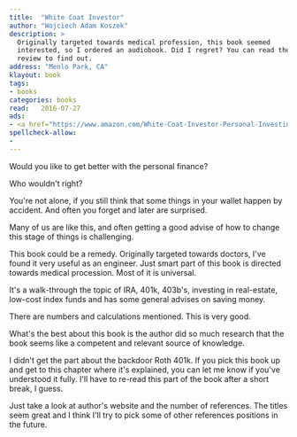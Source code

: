 ```yaml
---
title:  "White Coat Investor"
author: "Wojciech Adam Koszek"
description: >
  Originally targeted towards medical profession, this book seemed
  interested, so I ordered an audiobook. Did I regret? You can read the
  review to find out.
address: "Menlo Park, CA"
klayout: book
tags:
- books
categories: books
read:	2016-07-27
ads:
- <a href="https://www.amazon.com/White-Coat-Investor-Personal-Investing/dp/0991433106/ref=as_li_ss_il?ie=UTF8&linkCode=li2&tag=wkoszek08-20&linkId=2f88c8d566ff778e9dd709dba48f49e2" target="_blank"><img border="0" src="//ws-na.amazon-adsystem.com/widgets/q?_encoding=UTF8&ASIN=0991433106&Format=_SL160_&ID=AsinImage&MarketPlace=US&ServiceVersion=20070822&WS=1&tag=wkoszek08-20" ></a><img src="https://ir-na.amazon-adsystem.com/e/ir?t=wkoszek08-20&l=li2&o=1&a=0991433106" width="1" height="1" border="0" alt="" style="border:none !important; margin:0px !important;" />
spellcheck-allow:
- 
---
```


Would you like to get better with the personal finance?

Who wouldn't right?

You're not alone, if you still think that some things in your wallet happen
by accident. And often you forget and later are surprised.

Many of us are like this, and often getting a good advise of how to change
this stage of things is challenging.

This book could be a remedy. Originally targeted towards doctors, I've found
it very useful as an engineer.  Just smart part of this book is directed
towards medical procession. Most of it is universal.

It's a walk-through the topic of IRA, 401k, 403b's, investing in
real-estate, low-cost index funds and has some general advises on saving
money.

There are numbers and calculations mentioned. This is very good.

What's the best about this book is the author did so much research that the
book seems like a competent and relevant source of knowledge.

I didn't get the part about the backdoor Roth 401k. If you pick this book up
and get to this chapter where it's explained, you can let me know if you've
understood it fully. I'll have to re-read this part of the book after a
short break, I guess.

Just take a look at author's website and the number of references. The
titles seem great and I think I'll try to pick some of other references
positions in the future.

